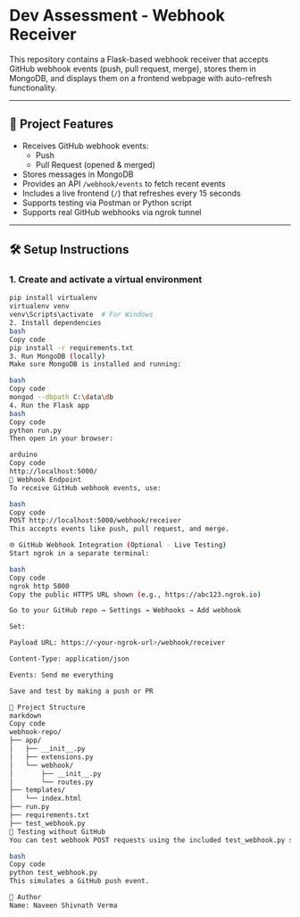# Dev Assessment - Webhook Receiver

This repository contains a Flask-based webhook receiver that accepts GitHub webhook events (push, pull request, merge), stores them in MongoDB, and displays them on a frontend webpage with auto-refresh functionality.

---

## 🚀 Project Features

- Receives GitHub webhook events:
  - Push
  - Pull Request (opened & merged)
- Stores messages in MongoDB
- Provides an API `/webhook/events` to fetch recent events
- Includes a live frontend (`/`) that refreshes every 15 seconds
- Supports testing via Postman or Python script
- Supports real GitHub webhooks via ngrok tunnel

---

## 🛠️ Setup Instructions

### 1. Create and activate a virtual environment

```bash
pip install virtualenv
virtualenv venv
venv\Scripts\activate  # For Windows
2. Install dependencies
bash
Copy code
pip install -r requirements.txt
3. Run MongoDB (locally)
Make sure MongoDB is installed and running:

bash
Copy code
mongod --dbpath C:\data\db
4. Run the Flask app
bash
Copy code
python run.py
Then open in your browser:

arduino
Copy code
http://localhost:5000/
📡 Webhook Endpoint
To receive GitHub webhook events, use:

bash
Copy code
POST http://localhost:5000/webhook/receiver
This accepts events like push, pull request, and merge.

🌐 GitHub Webhook Integration (Optional - Live Testing)
Start ngrok in a separate terminal:

bash
Copy code
ngrok http 5000
Copy the public HTTPS URL shown (e.g., https://abc123.ngrok.io)

Go to your GitHub repo → Settings → Webhooks → Add webhook

Set:

Payload URL: https://<your-ngrok-url>/webhook/receiver

Content-Type: application/json

Events: Send me everything

Save and test by making a push or PR

📁 Project Structure
markdown
Copy code
webhook-repo/
├── app/
│   ├── __init__.py
│   ├── extensions.py
│   └── webhook/
│       ├── __init__.py
│       └── routes.py
├── templates/
│   └── index.html
├── run.py
├── requirements.txt
├── test_webhook.py
🧪 Testing without GitHub
You can test webhook POST requests using the included test_webhook.py script:

bash
Copy code
python test_webhook.py
This simulates a GitHub push event.

👤 Author
Name: Naveen Shivnath Verma

